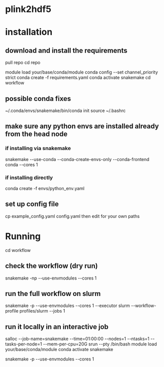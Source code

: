 # plink2hdf5

# installation

## download and install the requirements
pull repo
cd repo

module load your/base/conda/module
conda config --set channel_priority strict
conda create -f requirements.yaml
conda activate snakemake
cd workflow

## possible conda fixes
~/.conda/envs/snakemake/bin/conda init
source ~/.bashrc

## make sure any python envs are installed already from the head node
### if installing via snakemake
snakemake --use-conda --conda-create-envs-only --conda-frontend conda --cores 1

### if installing directly
conda create -f envs/python_env.yaml

## set up config file
cp example_config.yaml config.yaml
then edit for your own paths

# Running
cd workflow

## check the workflow (dry run)
snakemake -np --use-envmodules --cores 1

## run the full workflow on slurm
snakemake -p --use-envmodules --cores 1 --executor slurm --workflow-profile profiles/slurm --jobs 1

## run it locally in an interactive job
salloc --job-name=snakemake --time=01:00:00 --nodes=1 --ntasks=1 --tasks-per-node=1 --mem-per-cpu=20G
srun --pty /bin/bash
module load your/base/conda/module
conda activate snakemake

snakemake -p --use-envmodules --cores 1